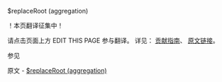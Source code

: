  $replaceRoot (aggregation)

 ！本页翻译征集中！

请点击页面上方 EDIT THIS PAGE 参与翻译。
详见：
[贡献指南]( https://github.com/whaleal/MongoDB-Manual-zh/blob/master/CONTRIBUTING.md )、
[原文链接](  https://docs.mongodb.com/manual/reference/operator/aggregation/replaceRoot/  )。

 参见

原文 - [$replaceRoot (aggregation)]( https://docs.mongodb.com/manual/reference/operator/aggregation/replaceRoot/ )

